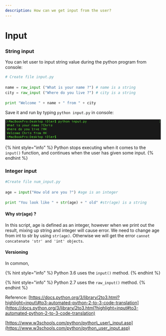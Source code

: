 ```yaml
---
description: How can we get input from the user?
---
```


# Input

### String input

You can let user to input string value during the python program from console:

```python
# Create file input.py

name = raw_input ("What is your name ?") # name is a string
city = raw_input ("Where do you live ?") # city is a string

print "Welcome " + name + " from " + city
```

Save it and run by typing `python input.py` in console:

![](.gitbook/assets/image%20%2810%29.png)

{% hint style="info" %}
Python stops executing when it comes to the `input()` function, and continues when the user has given some input.
{% endhint %}

### Integer input

```python
#Create file num_input.py

age = input("How old are you ?") #age is an integer

print "You look like " + str(age) + " old" #str(age) is a string
```

#### Why str\(age\) ?

In this script, age is defined as an integer, however when we print out the result, mixing up string and integer will cause error. We need to change age from int to str by using `str(age)`. Otherwise we will get the error `cannot concatenate 'str' and 'int' objects`.

#### Versioning

In common,

{% hint style="info" %}
Python 3.6 uses the `input()` method.
{% endhint %}

{% hint style="info" %}
Python 2.7 uses the `raw_input()` method.
{% endhint %}



Reference: [https://docs.python.org/3/library/2to3.html?highlight=input\#to3-automated-python-2-to-3-code-translation](https://docs.python.org/3/library/2to3.html?highlight=input#to3-automated-python-2-to-3-code-translation)

[https://www.w3schools.com/python/python\_user\_input.asp](https://www.w3schools.com/python/python_user_input.asp)

